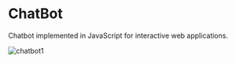 # ChatBot
Chatbot implemented in JavaScript for interactive web applications.


![chatbot1](https://github.com/himasha-jayamanna/ChatBot/assets/128303510/d9848a21-2881-4874-adb8-26f6713f8d58)
